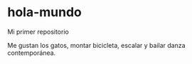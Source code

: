 # hola-mundo
Mi primer repositorio

Me gustan los gatos, montar bicicleta, escalar y bailar danza contemporánea.
